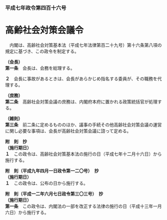 ### 平成七年政令第四百十六号  
# 高齢社会対策会議令  
　内閣は、高齢社会対策基本法（平成七年法律第百二十九号）第十六条第八項の規定に基づき、この政令を制定する。  
  
**（会長）**  
**第一条**　会長は、会務を総理する。  
  
**２**　会長に事故があるときは、会長があらかじめ指名する委員が、その職務を代理する。  
  
**（庶務）**  
**第二条**　高齢社会対策会議の庶務は、内閣府本府に置かれる政策統括官が処理する。  
  
**（雑則）**  
**第三条**　前二条に定めるもののほか、議事の手続その他高齢社会対策会議の運営に関し必要な事項は、会長が高齢社会対策会議に諮って定める。  
  
**附　則　抄**  
**（施行期日）**  
**１**　この政令は、高齢社会対策基本法の施行の日（平成七年十二月十六日）から施行する。  
  
**附　則（平成九年四月一日政令第一二〇号）　抄**  
**（施行期日）**  
**１**　この政令は、公布の日から施行する。  
  
**附　則（平成一二年六月七日政令第三〇三号）　抄**  
**（施行期日）**  
**第一条**　この政令は、内閣法の一部を改正する法律の施行の日（平成十三年一月六日）から施行する。  
  
